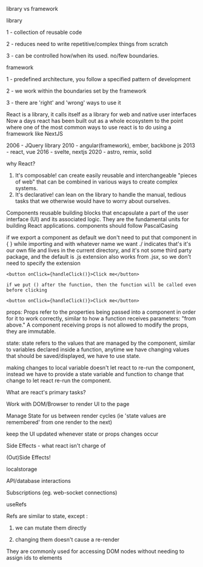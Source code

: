 library vs framework

library

1 - collection of reusable code

2 - reduces need to write repetitive/complex things from scratch

3 - can be controlled how/when its used. no/few boundaries.

framework

1 - predefined architecture, you follow a specified pattern of development

2 - we work within the boundaries set by the framework

3 - there are 'right' and 'wrong' ways to use it

React is a library, it calls itself as a library for web and native user interfaces
Now a days react has been built out as a whole ecosystem to the point where one of the most common ways to use react is to do using a framework like NextJS

2006 - JQuery library
2010 - angular(framework), ember, backbone js
2013 - react, vue
2016 - svelte, nextjs
2020 - astro, remix, solid

why React?

1. It's composable!
   can create easily reusable and interchangeable "pieces of web" that can be combined in various ways to create complex systems.
2. It's declarative!
   can lean on the library to handle the manual, tedious tasks that we otherwise would have to worry about ourselves.

Components
reusable building blocks that encapsulate a part of the user interface (UI) and its associated logic. They are the fundamental units for building React applications.
components should follow PascalCasing

if we export a component as default we don't need to put that component in { } while importing and with whatever name we want
./ indicates that's it's our own file and lives in the current directory, and it's not some third party package, and the default is .js extension also works from .jsx, so we don't need to specify the extension

```
<button onClick={handleClick()}>Click me</button>

if we put () after the function, then the function will be called even before clicking

<button onClick={handleClick()}>Click me</button>
```

props:
Props refer to the properties being passed into a component in order for it to work correctly, similar to how a function receives parameters: "from above." A component receiving props is not allowed to modify the props, they are immutable.

state:
state refers to the values that are managed by the component, similar to variables declared inside a function, anytime we have changing values that should be saved/displayed, we have to use state.

making changes to local variable doesn't let react to re-run the component, instead we have to provide a state variable and function to change that change to let react re-run the component.

What are react's primary tasks?

Work with DOM/Browser to render UI to the page

Manage State for us between render cycles (ie 'state values are remembered' from one render to the next)

keep the UI updated whenever state or props changes occur

Side Effects - what react isn't charge of

(Out)Side Effects!

localstorage

API/database interactions

Subscriptions (eg. web-socket connections)

useRefs

Refs are similar to state, except :

1.  we can mutate them directly

2.  changing them doesn't cause a re-render

They are commonly used for accessing DOM nodes without needing to assign ids to elements
